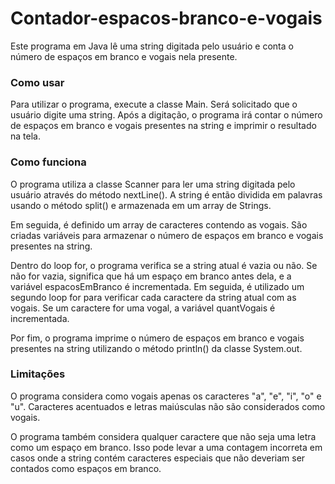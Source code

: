 # Contador-espacos-branco-e-vogais

Este programa em Java lê uma string digitada pelo usuário e conta o número de espaços em branco e vogais nela presente.

### Como usar
Para utilizar o programa, execute a classe Main. Será solicitado que o usuário digite uma string. Após a digitação, o programa irá contar o número de espaços em branco e vogais presentes na string e imprimir o resultado na tela.

### Como funciona
O programa utiliza a classe Scanner para ler uma string digitada pelo usuário através do método nextLine(). A string é então dividida em palavras usando o método split() e armazenada em um array de Strings.

Em seguida, é definido um array de caracteres contendo as vogais. São criadas variáveis para armazenar o número de espaços em branco e vogais presentes na string.

Dentro do loop for, o programa verifica se a string atual é vazia ou não. Se não for vazia, significa que há um espaço em branco antes dela, e a variável espacosEmBranco é incrementada. Em seguida, é utilizado um segundo loop for para verificar cada caractere da string atual com as vogais. Se um caractere for uma vogal, a variável quantVogais é incrementada.

Por fim, o programa imprime o número de espaços em branco e vogais presentes na string utilizando o método println() da classe System.out.

### Limitações
O programa considera como vogais apenas os caracteres "a", "e", "i", "o" e "u". Caracteres acentuados e letras maiúsculas não são considerados como vogais.

O programa também considera qualquer caractere que não seja uma letra como um espaço em branco. Isso pode levar a uma contagem incorreta em casos onde a string contém caracteres especiais que não deveriam ser contados como espaços em branco.

